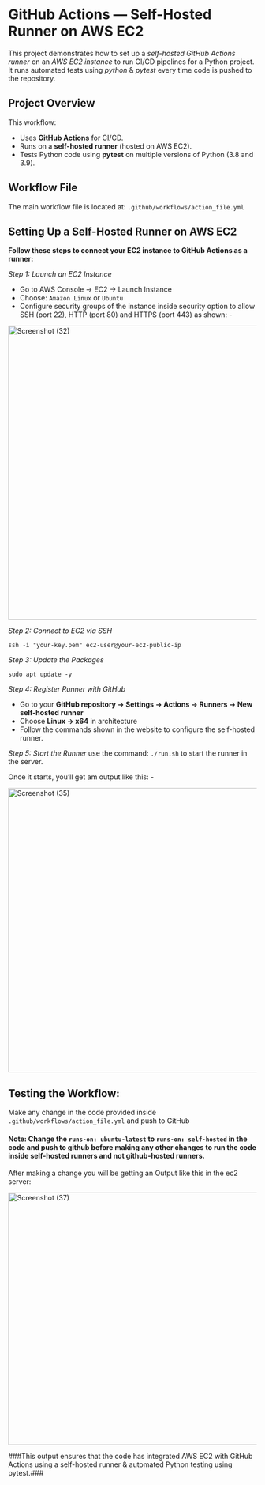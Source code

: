# GitHub Actions — Self-Hosted Runner on AWS EC2

This project demonstrates how to set up a *self-hosted GitHub Actions runner* on an *AWS EC2 instance* to run CI/CD pipelines for a Python project.  
It runs automated tests using *python* & *pytest* every time code is pushed to the repository.

## Project Overview

This workflow:
- Uses **GitHub Actions** for CI/CD.
- Runs on a **self-hosted runner** (hosted on AWS EC2).
- Tests Python code using **pytest** on multiple versions of Python (3.8 and 3.9).

## Workflow File

The main workflow file is located at:  `.github/workflows/action_file.yml`

## Setting Up a Self-Hosted Runner on AWS EC2

**Follow these steps to connect your EC2 instance to GitHub Actions as a runner:**

*Step 1: Launch an EC2 Instance*

- Go to AWS Console → EC2 → Launch Instance
- Choose:
`Amazon Linux` or `Ubuntu`
- Configure security groups of the instance inside security option to allow SSH (port 22), HTTP (port 80) and HTTPS (port 443) as shown: -

<img width="1267" height="595" alt="Screenshot (32)" src="https://github.com/user-attachments/assets/6d374772-d70c-42ef-97e8-2876938d1186" />

*Step 2: Connect to EC2 via SSH*

```
ssh -i "your-key.pem" ec2-user@your-ec2-public-ip
```

*Step 3: Update the Packages*

```
sudo apt update -y
```

*Step 4: Register Runner with GitHub*
- Go to your **GitHub repository → Settings → Actions → Runners → New self-hosted runner**
- Choose **Linux → x64** in architecture
- Follow the commands shown in the website to configure the self-hosted runner.

*Step 5: Start the Runner*
use the command: `./run.sh` to start the runner in the server.

Once it starts, you’ll get am output like this: -

<img width="751" height="576" alt="Screenshot (35)" src="https://github.com/user-attachments/assets/dd4bf9ad-a0e3-429b-9167-8d761c1ad519" />

## Testing the Workflow:

Make any change in the code provided inside `.github/workflows/action_file.yml` and push to GitHub

#### Note: Change the `runs-on: ubuntu-latest` to `runs-on: self-hosted` in the code and push to github before making any other changes to run the code inside self-hosted runners and not github-hosted runners.

After making a change you will be getting an Output like this in the ec2 server:

<img width="739" height="511" alt="Screenshot (37)" src="https://github.com/user-attachments/assets/4fa9a8c9-fa6e-40dc-87f3-513123625151" />

###This output ensures that the code has integrated AWS EC2 with GitHub Actions using a self-hosted runner & automated Python testing using pytest.###

